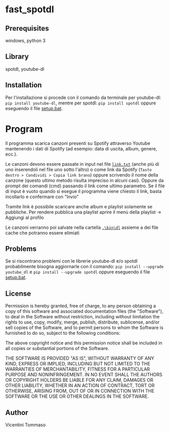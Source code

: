 ﻿# fast_spotdl


## Prerequisites
windows, python 3

## Library
spotdl, youtube-dl

## Installation
Per l'installazione si procede con il comando da terminale per youtube-dl: `pip install youtube-dl`, mentre per spotdl: `pip install spotdl` oppure eseguendo il file [setup.bat](\setup.bat).

# Program
Il programma scarica canzoni presenti su Spotify attraverso Youtube mantenendo i dati di Spotify (ad esempio: data di uscita, album, genere, ecc.).

Le canzoni devono essere passate in input nel file [`link.txt`](.\bin\link.txt) (anche più di uno inserendoli nel file uno sotto l'altro) o come link da Spotify (`Tasto destro > Condividi > Copia link brano`) oppure scrivendo il nome della canzone (questo ultimo metodo risulta impreciso in alcuni casi).
Oppure da prompt dei comandi (cmd) passando il link come ultimo parametro.
Se il file di input è vuoto quando si esegue il programma viene chiesto il link, basta incollarlo e confermare con "Invio"

Tramite link è possibile scaricare anche album e playlist solamente se pubbliche.
Per rendere pubblica una playlist aprire il menù della playlist -> Aggiungi al profilo

Le canzoni verranno poi salvate nella cartella [`.\bin\dl`](.\bin\dl) assieme a dei file cache che potranno essere elimiati

## Problems
Se si riscontrano problemi con le librerie youtube-dl e/o spotdl probabilmente bisogna aggiornarle con il comando: `pip install --upgrade youtube_dl` e `pip install --upgrade spotdl` oppure eseguendo il file [setup.bat](\setup.bat).

## License
Permission is hereby granted, free of charge, to any person obtaining a copy of this software and associated documentation files (the "Software"), to deal in the Software without restriction, including without limitation the rights to use, copy, modify, merge, publish, distribute, sublicense, and/or sell copies of the Software, and to permit persons to whom the Software is furnished to do so, subject to the following conditions:

The above copyright notice and this permission notice shall be included in all copies or substantial portions of the Software.

THE SOFTWARE IS PROVIDED "AS IS", WITHOUT WARRANTY OF ANY KIND, EXPRESS OR IMPLIED, INCLUDING BUT NOT LIMITED TO THE WARRANTIES OF MERCHANTABILITY, FITNESS FOR A PARTICULAR PURPOSE AND NONINFRINGEMENT. IN NO EVENT SHALL THE AUTHORS OR COPYRIGHT HOLDERS BE LIABLE FOR ANY CLAIM, DAMAGES OR OTHER LIABILITY, WHETHER IN AN ACTION OF CONTRACT, TORT OR OTHERWISE, ARISING FROM, OUT OF OR IN CONNECTION WITH THE SOFTWARE OR THE USE OR OTHER DEALINGS IN THE SOFTWARE.

## Author
Vicentini Tommaso
